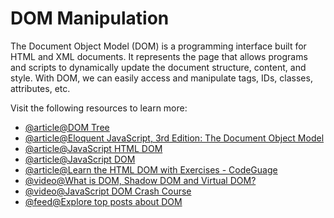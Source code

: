 # DOM Manipulation

The Document Object Model (DOM) is a programming interface built for HTML and XML documents. It represents the page that allows programs and scripts to dynamically update the document structure, content, and style. With DOM, we can easily access and manipulate tags, IDs, classes, attributes, etc.

Visit the following resources to learn more:

- [@article@DOM Tree](https://javascript.info/dom-nodes)
- [@article@Eloquent JavaScript, 3rd Edition: The Document Object Model](https://eloquentjavascript.net/14_dom.html)
- [@article@JavaScript HTML DOM](https://www.w3schools.com/js/js_htmldom.asp)
- [@article@JavaScript DOM](https://www.javascripttutorial.net/javascript-dom/)
- [@article@Learn the HTML DOM with Exercises - CodeGuage](https://www.codeguage.com/courses/js/html-dom-introduction)
- [@video@What is DOM, Shadow DOM and Virtual DOM?](https://www.youtube.com/watch?v=7Tok22qxPzQ)
- [@video@JavaScript DOM Crash Course](https://www.youtube.com/watch?v=0ik6X4DJKCc)
- [@feed@Explore top posts about DOM](https://app.daily.dev/tags/dom?ref=roadmapsh)
